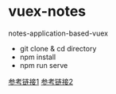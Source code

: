 # vuex-notes
notes-application-based-vuex

- git clone & cd directory
- npm install
- npm run serve


[参考链接1](https://segmentfault.com/a/1190000005015164)
[参考链接2](https://segmentfault.com/a/1190000005038509)
